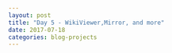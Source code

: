 ```yaml
---
layout: post
title: "Day 5 - WikiViewer,Mirror, and more"
date: 2017-07-18
categories: blog-projects
---
```

